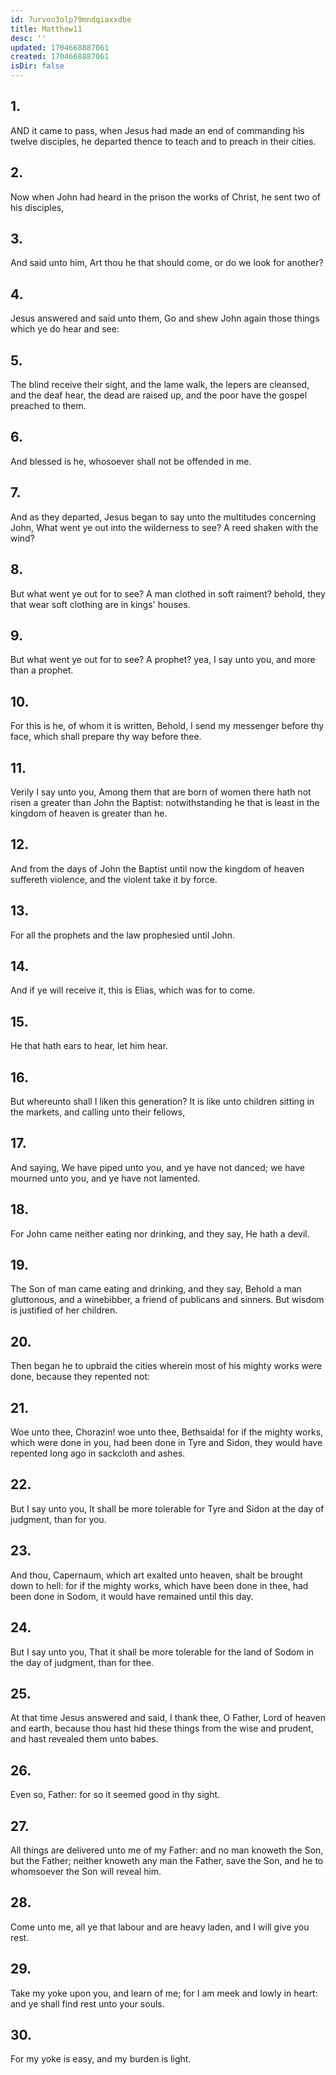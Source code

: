 ```yaml
---
id: 7urvoo3olp79mndqiaxxdbe
title: Matthew11
desc: ''
updated: 1704668887061
created: 1704668887061
isDir: false
---
```

## 1.
AND it came to pass, when Jesus had made an end of commanding his twelve disciples, he departed thence to teach and to preach in their cities.
## 2.
Now when John had heard in the prison the works of Christ, he sent two of his disciples,
## 3.
And said unto him, Art thou he that should come, or do we look for another?
## 4.
Jesus answered and said unto them, Go and shew John again those things which ye do hear and see:
## 5.
The blind receive their sight, and the lame walk, the lepers are cleansed, and the deaf hear, the dead are raised up, and the poor have the gospel preached to them.
## 6.
And blessed is he, whosoever shall not be offended in me.
## 7.
And as they departed, Jesus began to say unto the multitudes concerning John, What went ye out into the wilderness to see? A reed shaken with the wind?
## 8.
But what went ye out for to see? A man clothed in soft raiment? behold, they that wear soft clothing are in kings' houses.
## 9.
But what went ye out for to see? A prophet? yea, I say unto you, and more than a prophet.
## 10.
For this is he, of whom it is written, Behold, I send my messenger before thy face, which shall prepare thy way before thee.
## 11.
Verily I say unto you, Among them that are born of women there hath not risen a greater than John the Baptist: notwithstanding he that is least in the kingdom of heaven is greater than he.
## 12.
And from the days of John the Baptist until now the kingdom of heaven suffereth violence, and the violent take it by force.
## 13.
For all the prophets and the law prophesied until John.
## 14.
And if ye will receive it, this is Elias, which was for to come.
## 15.
He that hath ears to hear, let him hear.
## 16.
But whereunto shall I liken this generation? It is like unto children sitting in the markets, and calling unto their fellows,
## 17.
And saying, We have piped unto you, and ye have not danced; we have mourned unto you, and ye have not lamented.
## 18.
For John came neither eating nor drinking, and they say, He hath a devil.
## 19.
The Son of man came eating and drinking, and they say, Behold a man gluttonous, and a winebibber, a friend of publicans and sinners. But wisdom is justified of her children.
## 20.
Then began he to upbraid the cities wherein most of his mighty works were done, because they repented not:
## 21.
Woe unto thee, Chorazin! woe unto thee, Bethsaida! for if the mighty works, which were done in you, had been done in Tyre and Sidon, they would have repented long ago in sackcloth and ashes.
## 22.
But I say unto you, It shall be more tolerable for Tyre and Sidon at the day of judgment, than for you.
## 23.
And thou, Capernaum, which art exalted unto heaven, shalt be brought down to hell: for if the mighty works, which have been done in thee, had been done in Sodom, it would have remained until this day.
## 24.
But I say unto you, That it shall be more tolerable for the land of Sodom in the day of judgment, than for thee.
## 25.
At that time Jesus answered and said, I thank thee, O Father, Lord of heaven and earth, because thou hast hid these things from the wise and prudent, and hast revealed them unto babes.
## 26.
Even so, Father: for so it seemed good in thy sight.
## 27.
All things are delivered unto me of my Father: and no man knoweth the Son, but the Father; neither knoweth any man the Father, save the Son, and he to whomsoever the Son will reveal him.
## 28.
Come unto me, all ye that labour and are heavy laden, and I will give you rest.
## 29.
Take my yoke upon you, and learn of me; for I am meek and lowly in heart: and ye shall find rest unto your souls.
## 30.
For my yoke is easy, and my burden is light.
